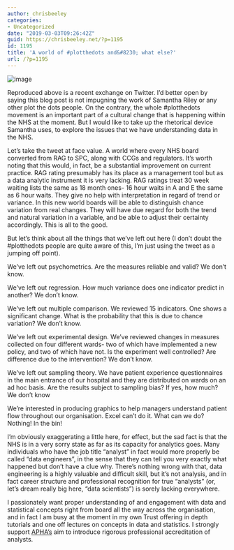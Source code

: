 ```yaml
---
author: chrisbeeley
categories:
- Uncategorized
date: "2019-03-03T09:26:42Z"
guid: https://chrisbeeley.net/?p=1195
id: 1195
title: 'A world of #plotthedots and&#8230; what else?'
url: /?p=1195
---
```


![image](https://chrisbeeley.net/wp-content/uploads/2019/02/image.png)

Reproduced above is a recent exchange on Twitter. I’d better open by saying this blog post is not impugning the work of Samantha Riley or any other plot the dots people. On the contrary, the whole #plotthedots movement is an important part of a cultural change that is happening within the NHS at the moment. But I would like to take up the rhetorical device Samantha uses, to explore the issues that we have understanding data in the NHS.

Let’s take the tweet at face value. A world where every NHS board converted from RAG to SPC, along with CCGs and regulators. It’s worth noting that this would, in fact, be a substantial improvement on current practice. RAG rating presumably has its place as a management tool but as a data analytic instrument it is very lacking. RAG ratings treat 30 week waiting lists the same as 18 month ones- 16 hour waits in A and E the same as 6 hour waits. They give no help with interpretation in regard of trend or variance. In this new world boards will be able to distinguish chance variation from real changes. They will have due regard for both the trend and natural variation in a variable, and be able to adjust their certainty accordingly. This is all to the good.

But let’s think about all the things that we’ve left out here (I don’t doubt the #plotthedots people are quite aware of this, I’m just using the tweet as a jumping off point).

We’ve left out psychometrics. Are the measures reliable and valid? We don’t know.

We’ve left out regression. How much variance does one indicator predict in another? We don’t know.

We’ve left out multiple comparison. We reviewed 15 indicators. One shows a significant change. What is the probability that this is due to chance variation? We don’t know.

We’ve left out experimental design. We’ve reviewed changes in measures collected on four different wards- two of which have implemented a new policy, and two of which have not. Is the experiment well controlled? Are difference due to the intervention? We don’t know.

We’ve left out sampling theory. We have patient experience questionnaires in the main entrance of our hospital and they are distributed on wards on an ad hoc basis. Are the results subject to sampling bias? If yes, how much? We don’t know

We’re interested in producing graphics to help managers understand patient flow throughout our organisation. Excel can’t do it. What can we do? Nothing! In the bin!

I’m obviously exaggerating a little here, for effect, but the sad fact is that the NHS is in a very sorry state as far as its capacity for analytics goes. Many individuals who have the job title “analyst” in fact would more properly be called “data engineers”, in the sense that they can tell you very exactly what happened but don’t have a clue why. There’s nothing wrong with that, data engineering is a highly valuable and difficult skill, but it’s not analysis, and in fact career structure and professional recognition for true “analysts” (or, let’s dream really big here, “data scientists”) is sorely lacking everywhere.

I passionately want proper understanding of and engagement with data and statistical concepts right from board all the way across the organisation, and in fact I am busy at the moment in my own Trust offering in depth tutorials and one off lectures on concepts in data and statistics. I strongly support [APHA’s](https://www.aphanalysts.org/) aim to introduce rigorous professional accreditation of analysts.